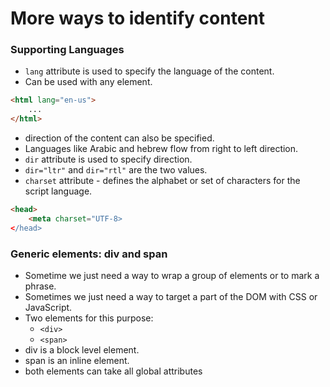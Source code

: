 # More ways to identify content

### Supporting Languages

- ```lang``` attribute is used to specify the language of the content.
- Can be used with any element.

```html
<html lang="en-us">
    ...
</html>
```
- direction of the content can also be specified.
- Languages like Arabic and hebrew flow from right to left direction.
- ```dir``` attribute is used to specify direction.
- ```dir="ltr"``` and ```dir="rtl"``` are the two values.
- ```charset``` attribute - defines the alphabet or set of characters for the script language.

```html
<head>
    <meta charset="UTF-8>
</head>
```
### Generic elements: div and span

- Sometime we just need a way to wrap a group of elements or to mark a phrase.
- Sometimes we just need a way to target a part of the DOM with CSS or JavaScript.
- Two elements for this purpose:
  - ```<div>```
  - ```<span>```
- div is a block level element.
- span is an inline element.
- both elements can take all global attributes